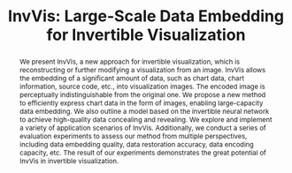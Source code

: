 ---
title: "InvVis: Large-Scale Data Embedding for Invertible Visualization"
authors:
  - "Huayuan Ye"
  - "Chenhui Li*"
  - "Yang Li"
  - "Changbo Wang"
image: 2023_vis_invvis.jpg
abstract: We present InvVis, a new approach for invertible visualization, which is reconstructing or further modifying a visualization from an image. InvVis allows the embedding of a significant amount of data, such as chart data, chart information, source code, etc., into visualization images. The encoded image is perceptually indistinguishable from the original one. We propose a new method to efficiently express chart data in the form of images, enabling large-capacity data embedding. We also outline a model based on the invertible neural network to achieve high-quality data concealing and revealing. We explore and implement a variety of application scenarios of InvVis. Additionally, we conduct a series of evaluation experiments to assess our method from multiple perspectives, including data embedding quality, data restoration accuracy, data encoding capacity, etc. The result of our experiments demonstrates the great potential of InvVis in invertible visualization.
venue: "IEEE Transactions on Visualization and Computer Graphics，2024 (IEEE VIS 2023) (CCF A, JCR Q1)"
paper: https://arxiv.org/pdf/2307.16176.pdf
video:
code: https://github.com/huayuan4396/InvVis
website:
---